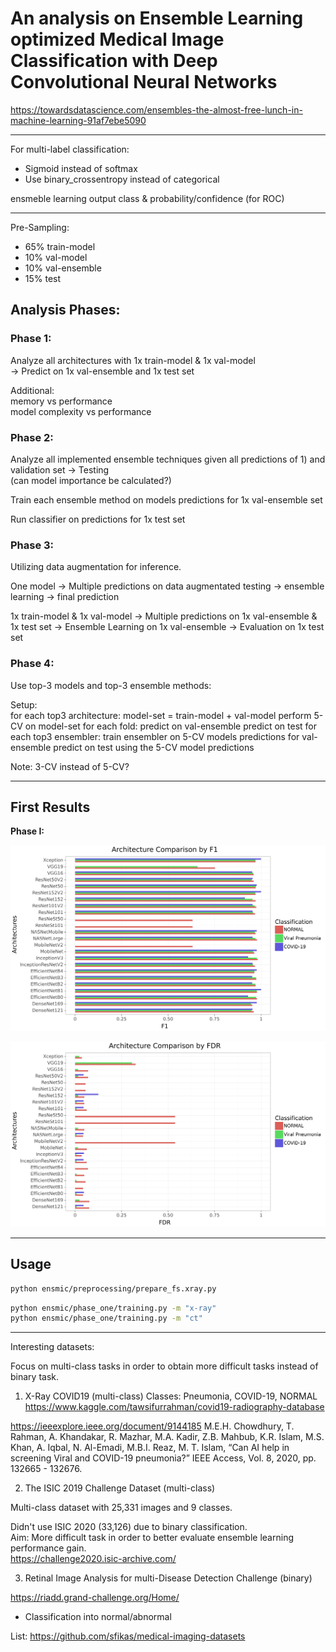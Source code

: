 # An analysis on Ensemble Learning optimized Medical Image Classification with Deep Convolutional Neural Networks

https://towardsdatascience.com/ensembles-the-almost-free-lunch-in-machine-learning-91af7ebe5090

--------------------------------------------

For multi-label classification:
- Sigmoid instead of softmax
- Use binary_crossentropy instead of categorical

ensmeble learning output
class & probability/confidence (for ROC)

--------------------------------------------

Pre-Sampling:
- 65% train-model
- 10% val-model
- 10% val-ensemble
- 15% test

## Analysis Phases:

### Phase 1:

Analyze all architectures with 1x train-model & 1x val-model   
->   Predict on 1x val-ensemble and 1x test set

Additional:  
memory vs performance  
model complexity vs performance  

### Phase 2:

Analyze all implemented ensemble techniques given all predictions of 1) and validation set -> Testing  
(can model importance be calculated?)  

Train each ensemble method on models predictions for 1x val-ensemble set

Run classifier on predictions for 1x test set

### Phase 3:
Utilizing data augmentation for inference.

One model -> Multiple predictions on data augmentated testing -> ensemble learning -> final prediction

1x train-model & 1x val-model
-> Multiple predictions on 1x val-ensemble & 1x test set
-> Ensemble Learning on 1x val-ensemble
-> Evaluation on 1x test set

### Phase 4:
Use top-3 models and top-3 ensemble methods:  

Setup:  
for each top3 architecture:
  model-set = train-model + val-model
  perform 5-CV on model-set
  for each fold:
    predict on val-ensemble
    predict on test
  for each top3 ensembler:
    train ensembler on 5-CV models predictions for val-ensemble
    predict on test using the 5-CV model predictions


Note: 3-CV instead of 5-CV?

--------------------------------------------------------------------------------

## First Results

**Phase I:**  

![PhaseI_F1](docs/plot.F1.png)

![PhaseI_FDR](docs/plot.FDR.png)

--------------------------------------------------------------------------------

## Usage

```sh
python ensmic/preprocessing/prepare_fs.xray.py
```

```sh
python ensmic/phase_one/training.py -m "x-ray"
python ensmic/phase_one/training.py -m "ct"
```

--------------------------------------------------------------------------------
Interesting datasets:

Focus on multi-class tasks in order to obtain more difficult tasks instead of binary task.  

1) X-Ray COVID19 (multi-class)
Classes: Pneumonia, COVID-19, NORMAL
https://www.kaggle.com/tawsifurrahman/covid19-radiography-database

https://ieeexplore.ieee.org/document/9144185
M.E.H. Chowdhury, T. Rahman, A. Khandakar, R. Mazhar, M.A. Kadir, Z.B. Mahbub, K.R. Islam, M.S. Khan, A. Iqbal, N. Al-Emadi, M.B.I. Reaz, M. T. Islam, “Can AI help in screening Viral and COVID-19 pneumonia?” IEEE Access, Vol. 8, 2020, pp. 132665 - 132676.

2) The ISIC 2019 Challenge Dataset (multi-class)

Multi-class dataset with 25,331 images and 9 classes.

Didn't use ISIC 2020 (33,126) due to binary classification.  
Aim: More difficult task in order to better evaluate ensemble learning performance gain.  
https://challenge2020.isic-archive.com/


3) Retinal Image Analysis for multi-Disease Detection Challenge (binary)

https://riadd.grand-challenge.org/Home/

- Classification into normal/abnormal


List:
https://github.com/sfikas/medical-imaging-datasets

